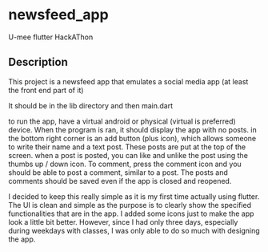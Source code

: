 # newsfeed_app

U-mee flutter HackAThon

## Description

This project is a newsfeed app that emulates a social media app (at least the front end part of it)

It should be in the lib directory and then main.dart

to run the app, have a virtual android or physical (virtual is preferred) device. When the program
is ran, it should display the app with no posts. in the bottom right corner is an add button (plus icon), which
allows someone to write their name and a text post. These posts are put at the top of the screen. 
when a post is posted, you can like and unlike the post using the thumbs up / down icon. To comment,
press the comment icon and you should be able to post a comment, similar to a post. The posts and 
comments should be saved even if the app is closed and reopened. 

I decided to keep this really simple as it is my first time actually using flutter. The UI is 
clean and simple as the purpose is to clearly show the specified functionalities that are in the app. I added 
some icons just to make the app look a little bit better. However, since I had only three days,
especially during weekdays with classes, I was only able to do so much with designing the app.


